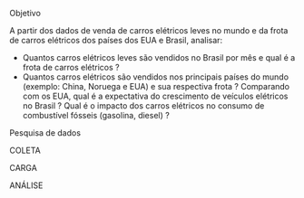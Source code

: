 Objetivo

A partir dos dados de venda de carros elétricos leves no mundo e da frota de carros elétricos dos países dos EUA e Brasil, analisar:
- Quantos carros elétricos leves são vendidos no Brasil por mês e qual é a frota de carros elétricos ?
- Quantos carros elétricos são vendidos nos principais países do mundo (exemplo: China, Noruega e EUA) e sua respectiva frota ?
Comparando com os EUA, qual é a expectativa do crescimento de veículos elétricos no Brasil ?
Qual é o impacto dos carros elétricos no consumo de combustível fósseis (gasolina, diesel) ?

Pesquisa de dados

COLETA

CARGA

ANÁLISE
